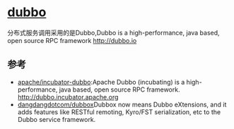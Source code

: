 # [dubbo](https://github.com/alibaba/dubbo)

分布式服务调用采用的是Dubbo,Dubbo is a high-performance, java based, open source RPC framework http://dubbo.io

## 参考

* [apache/incubator-dubbo](https://github.com/apache/incubator-dubbo):Apache Dubbo (incubating) is a high-performance, java based, open source RPC framework. http://dubbo.incubator.apache.org
* [dangdangdotcom/dubbox](https://github.com/dangdangdotcom/dubbox)Dubbox now means Dubbo eXtensions, and it adds features like RESTful remoting, Kyro/FST serialization, etc to the Dubbo service framework.
